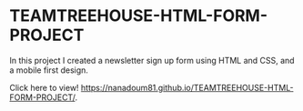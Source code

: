 # TEAMTREEHOUSE-HTML-FORM-PROJECT

In this project I created a newsletter sign up form using HTML and CSS, and a mobile first design. 

Click here to view!  https://nanadoum81.github.io/TEAMTREEHOUSE-HTML-FORM-PROJECT/.
